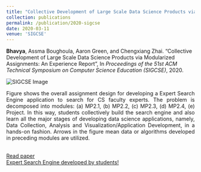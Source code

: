 ```yaml
---
title: "Collective Development of Large Scale Data Science Products via Modularized Assignments: An Experience Report"
collection: publications
permalink: /publication/2020-sigcse
date: 2020-03-11
venue: 'SIGCSE'
---
```

<b>Bhavya</b>, Assma Boughoula, Aaron Green, and Chengxiang Zhai. “Collective Development of Large Scale Data Science Products via Modularized Assignments: An Experience Report”, In <i>Proceedings of the 51st ACM Technical Symposium on Computer Science Education (SIGCSE)</i>, 2020.

![SIGCSE Image](http://bhaavya.github.io/images/sigcse.png) <!-- .element height="50px" width="50px" -->

<div style="text-align: justify"> Figure shows the overall assignment design for developing a Expert Search Engine application to search for CS faculty experts. The problem is decomposed into modules: (a) MP2.1, (b) MP2.2, (c) MP2.3, (d) MP2.4, (e) Project. In this way, students collectively build the search engine and also learn all the major stages of developing data science applications, namely, Data Collection, Analysis and Visualization/Application Development, in a hands-on fashion. Arrows in the figure mean data or algorithms developed in preceding modules are utilized. <br><br>
</div>

[Read paper<br>](http://bhaavya.github.io/files/SIGCSE2020.pdf)
[Expert Search Engine developed by students!](http://timan.cs.illinois.edu/expertsearch)
  



